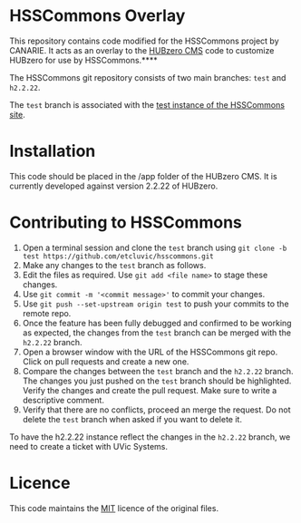 # HSSCommons Overlay

This repository contains code modified for the HSSCommons project by CANARIE. It acts as an overlay to the [HUBzero CMS](https://github.com/hubzero/hubzero-cms) code to customize HUBzero for use by HSSCommons.****

The HSSCommons git repository consists of two main branches: `test` and `h2.2.22`.

The `test` branch is associated with the [test instance of the HSSCommons site](https://test.hsscommons.ca).

# Installation

This code should be placed in the /app folder of the HUBzero CMS. It is currently developed against version 2.2.22 of HUBzero.

# Contributing to HSSCommons

1. Open a terminal session and clone the `test` branch using `git clone -b test https://github.com/etcluvic/hsscommons.git`
2. Make any changes to the `test` branch as follows. 
3. Edit the files as required. Use `git add <file name>` to stage these changes.
4. Use `git commit -m '<commit message>'` to commit your changes.
5. Use `git push --set-upstream origin test` to push your commits to the remote repo.
6. Once the feature has been fully debugged and confirmed to be working as expected, the changes from the `test` branch can be merged with the `h2.2.22` branch.
7. Open a browser window with the URL of the HSSCommons git repo. Click on pull requests and create a new one.
8. Compare the changes between the `test` branch and the `h2.2.22` branch. The changes you just pushed on the `test` branch should be highlighted. Verify the changes and create the pull request. Make sure to write a descriptive comment.
9. Verify that there are no conflicts, proceed an merge the request. Do not delete the `test` branch when asked if you want to delete it.

To have the h2.2.22 instance reflect the changes in the `h2.2.22` branch, we need to create a ticket with UVic Systems.

# Licence

This code maintains the [MIT](http://opensource.org/licenses/MIT) licence of the original files.
